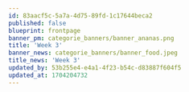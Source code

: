 ```yaml
---
id: 83aacf5c-5a7a-4d75-89fd-1c17644beca2
published: false
blueprint: frontpage
banner_pm: categorie_banners/banner_ananas.png
title: 'Week 3'
banner_news: categorie_banners/banner_food.jpeg
title_news: 'Week 3'
updated_by: 53b255e4-e4a1-4f23-b54c-d83887f604f5
updated_at: 1704204732
---
```

